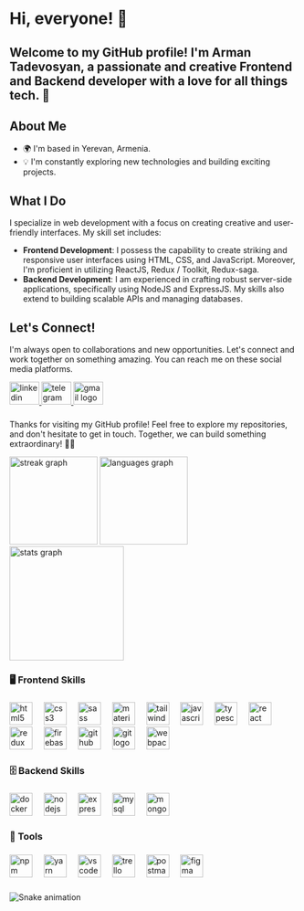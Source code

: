 # Hi, everyone! 👋

## Welcome to my GitHub profile! I'm Arman Tadevosyan, a passionate and creative Frontend and Backend developer with a love for all things tech. 🚀

## About Me

-   🌍 I'm based in Yerevan, Armenia.
-   💡 I'm constantly exploring new technologies and building exciting projects.

## What I Do

I specialize in web development with a focus on creating creative and user-friendly interfaces. My skill set includes:

-   **Frontend Development**: I possess the capability to create striking and responsive user interfaces using HTML, CSS, and JavaScript. Moreover, I'm proficient in utilizing ReactJS, Redux / Toolkit, Redux-saga.
-   **Backend Development**: I am experienced in crafting robust server-side applications, specifically using NodeJS and ExpressJS. My skills also extend to building scalable APIs and managing databases.

## Let's Connect!

I'm always open to collaborations and new opportunities. Let's connect and work together on something amazing. You can reach me on these social media platforms.

<div align="left">
  <a href="https://www.linkedin.com/in/arman-tadevosyan-772606213/" target="_blank">
    <img src="https://raw.githubusercontent.com/maurodesouza/profile-readme-generator/master/src/assets/icons/social/linkedin/default.svg" width="52" height="40" alt="linkedin logo"  />
  </a>
  <a href="https://t.me/tadevosyan889" target="_blank">
    <img src="https://raw.githubusercontent.com/maurodesouza/profile-readme-generator/master/src/assets/icons/social/telegram/default.svg" width="52" height="40" alt="telegram logo"  />
  </a>
  <a href="mailto:tadevosyan889@gmail.com" target="_blank">
    <img src="https://raw.githubusercontent.com/maurodesouza/profile-readme-generator/master/src/assets/icons/social/gmail/default.svg" width="52" height="40" alt="gmail logo"  />
  </a>
</div>

###

Thanks for visiting my GitHub profile! Feel free to explore my repositories, and don't hesitate to get in touch. Together, we can build something extraordinary! 🌟🚀

<div align="left">
  <img src="https://streak-stats.demolab.com?user=Arman0701&locale=en&mode=weekly&theme=dark&hide_border=true&border_radius=5&date_format=j M[ Y]&order=3" height="154" alt="streak graph"  />
  <img src="https://github-readme-stats.vercel.app/api/top-langs?username=Arman0701&locale=en&hide_title=true&layout=compact&card_width=320&langs_count=12&theme=dark&hide_border=true&order=2" height="154" alt="languages graph"  />
  <img src="https://github-readme-stats.vercel.app/api?username=Arman0701&hide_title=true&hide_rank=false&show_icons=true&include_all_commits=true&count_private=true&disable_animations=false&theme=dark&locale=en&hide_border=true&order=1" height="200" alt="stats graph"  />
</div>

###

<h3 align="left">🖥️ Frontend Skills</h3>

###

<div align="left">
  <img src="https://skillicons.dev/icons?i=html" height="40" alt="html5 logo"  />
  <img width="12" />
  <img src="https://cdn.jsdelivr.net/gh/devicons/devicon/icons/css3/css3-original.svg" height="40" alt="css3 logo"  />
  <img width="12" />
  <img src="https://skillicons.dev/icons?i=sass" height="40" alt="sass logo"  />
  <img width="12" />
  <img src="https://skillicons.dev/icons?i=materialui" height="40" alt="materialui logo"  />
  <img width="12" />
  <img src="https://skillicons.dev/icons?i=tailwind" height="40" alt="tailwindcss logo"  />
  <img width="12" />
  <img src="https://skillicons.dev/icons?i=js" height="40" alt="javascript logo"  />
  <img width="12" />
  <img src="https://skillicons.dev/icons?i=ts" height="40" alt="typescript logo"  />
  <img width="12" />
  <img src="https://skillicons.dev/icons?i=react" height="40" alt="react logo"  />
  <img width="12" />
  <img src="https://skillicons.dev/icons?i=redux" height="40" alt="redux logo"  />
  <img width="12" />
  <img src="https://skillicons.dev/icons?i=firebase" height="40" alt="firebase logo"  />
  <img width="12" />
  <img src="https://skillicons.dev/icons?i=github" height="40" alt="github logo"  />
  <img width="12" />
  <img src="https://skillicons.dev/icons?i=git" height="40" alt="git logo"  />
  <img width="12" />
  <img src="https://skillicons.dev/icons?i=webpack" height="40" alt="webpack logo"  />
</div>

###

<h3 align="left">🗄️ Backend Skills</h3>

###

<div align="left">
  <img src="https://skillicons.dev/icons?i=docker" height="40" alt="docker logo"  />
  <img width="12" />
  <img src="https://skillicons.dev/icons?i=nodejs" height="40" alt="nodejs logo"  />
  <img width="12" />
  <img src="https://skillicons.dev/icons?i=express" height="40" alt="express logo"  />
  <img width="12" />
  <img src="https://skillicons.dev/icons?i=mysql" height="40" alt="mysql logo"  />
  <img width="12" />
  <img src="https://skillicons.dev/icons?i=mongodb" height="40" alt="mongodb logo"  />
</div>

###

<h3 align="left">🔧 Tools</h3>

###

<div align="left">
  <img src="https://cdn.simpleicons.org/npm/CB3837" height="40" alt="npm logo"  />
  <img width="12" />
  <img src="https://cdn.simpleicons.org/yarn/2C8EBB" height="40" alt="yarn logo"  />
  <img width="12" />
  <img src="https://cdn.simpleicons.org/visualstudiocode/007ACC" height="40" alt="vscode logo"  />
  <img width="12" />
  <img src="https://cdn.jsdelivr.net/gh/devicons/devicon/icons/trello/trello-plain.svg" height="40" alt="trello logo"  />
  <img width="12" />
  <img src="https://skillicons.dev/icons?i=postman" height="40" alt="postman logo"  />
  <img width="12" />
  <img src="https://cdn.simpleicons.org/figma/F24E1E" height="40" alt="figma logo"  />
</div>

###

<img src="https://raw.githubusercontent.com/Arman0701/Arman0701/output/snake.svg" alt="Snake animation" />

###
